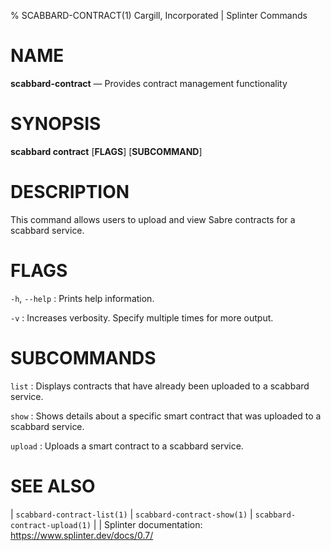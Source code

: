 % SCABBARD-CONTRACT(1) Cargill, Incorporated | Splinter Commands
<!--
  Copyright 2018-2021 Cargill Incorporated
  Licensed under Creative Commons Attribution 4.0 International License
  https://creativecommons.org/licenses/by/4.0/
-->

NAME
====

**scabbard-contract** — Provides contract management functionality

SYNOPSIS
========

**scabbard contract** \[**FLAGS**\] \[**SUBCOMMAND**\]

DESCRIPTION
===========
This command allows users to upload and view Sabre contracts for a scabbard
service.

FLAGS
=====
`-h`, `--help`
: Prints help information.

`-v`
: Increases verbosity. Specify multiple times for more output.

SUBCOMMANDS
===========
`list`
: Displays contracts that have already been uploaded to a scabbard service.

`show`
: Shows details about a specific smart contract that was uploaded to a scabbard
  service.

`upload`
: Uploads a smart contract to a scabbard service.

SEE ALSO
========
| `scabbard-contract-list(1)`
| `scabbard-contract-show(1)`
| `scabbard-contract-upload(1)`
|
| Splinter documentation: https://www.splinter.dev/docs/0.7/
